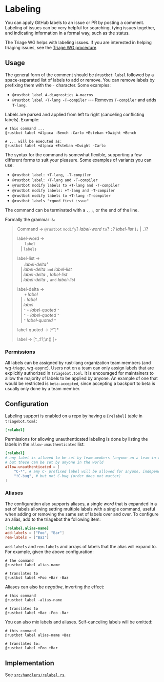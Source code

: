 # Labeling

You can apply GitHub labels to an issue or PR by posting a comment.
Labeling of issues can be very helpful for searching, tying issues together, and indicating information in a formal way, such as the status.

The Triage WG helps with labeling issues.
If you are interested in helping triaging issues, see the [Triage WG procedure](../release/triage-procedure.md).

## Usage

The general form of the comment should be `@rustbot label` followed by a space-separated list of labels to add or remove.
You can remove labels by prefixing them with the `-` character.
Some examples:

* `@rustbot label A-diagnostics A-macros`
* `@rustbot label +T-lang -T-compiler` --- Removes `T-compiler` and adds `T-lang`.


Labels are parsed and applied from left to right (canceling conflicting labels). Example:
```
# this command ...
@rustbot label +Alpaca -Bench -Carlo +Esteban +Dwight +Bench

# ... will be executed as:
@rustbot label +Alpaca +Esteban +Dwight -Carlo
```

The syntax for the command is somewhat flexible, supporting a few different forms to suit your pleasure.
Some examples of variants you can use:

* `@rustbot label: +T-lang, -T-compiler`
* `@rustbot label: +T-lang and -T-compiler`
* `@rustbot modify labels to +T-lang and -T-compiler`
* `@rustbot modify labels: +T-lang and -T-compiler`
* `@rustbot modify labels to +T-lang -T-compiler`
* `@rustbot labels "+good first issue"`

The command can be terminated with a `.`, `;`, or the end of the line.

Formally the grammar is:

> Command → `@rustbot` `modify`? *label-word* `to`? `:`? *label-list* (`;` | `.`)?
>
> label-word →\
> &nbsp;&nbsp; &nbsp;&nbsp; `label`\
> &nbsp;&nbsp; | `labels`
>
> label-list →\
> &nbsp;&nbsp; &nbsp;&nbsp; *label-delta*<sup>+</sup>\
> &nbsp;&nbsp; | *label-delta* `and` *label-list*\
> &nbsp;&nbsp; | *label-delta* `,` *label-list*\
> &nbsp;&nbsp; | *label-delta* `,` `and` *label-list*
>
> label-delta →\
> &nbsp;&nbsp; &nbsp;&nbsp; `+` *label*\
> &nbsp;&nbsp; | `-` *label*\
> &nbsp;&nbsp; | *label* \
> &nbsp;&nbsp; | `"` `+` *label-quoted* `"`\
> &nbsp;&nbsp; | `"` `-` *label-quoted* `"`\
> &nbsp;&nbsp; | `"` *label-quoted* `"`
>
> label-quoted → \[^"]*
>
> label → \[^.,:!?;\n() ]+


### Permissions

All labels can be assigned by rust-lang organization team members (and wg-triage, wg-async).
Users not on a team can only assign labels that are explicitly authorized in `triagebot.toml`.
It is encouraged for maintainers to allow the majority of labels to be applied by anyone.
An example of one that would be restricted is `beta-accepted`, since accepting a backport to beta is usually only done by a team member.

## Configuration

Labeling support is enabled on a repo by having a `[relabel]` table in `triagebot.toml`:

```toml
[relabel]
```

Permissions for allowing unauthenticated labeling is done by listing the labels in the `allow-unauthenticated` list:

```toml
[relabel]
# any label is allowed to be set by team members (anyone on a team in rust-lang/team)
# but these can be set by anyone in the world
allow-unauthenticated = [
    "C-*", # any C- prefixed label will be allowed for anyone, independent of authorization with rust-lang/team
    "!C-bug", # but not C-bug (order does not matter)
]
```

### Aliases

The configuration also supports aliases, a single *word* that is expanded in a set of labels allowing setting multiple labels with a single command, useful when adding or removing the same set of labels over and over. To configure an alias, add to the triagebot the following item:
```toml
[relabel.alias-name]
add-labels = ["Foo", "Bar"]
rem-labels = ["Baz"]
```

`add-labels` and `rem-labels` and arrays of labels that the alias will expand to. For example, given the above configuration:
```
# the command
@rustbot label alias-name

# translates to
@rustbot label +Foo +Bar -Baz
```

Aliases can also be *negative*, inverting the effect:
```
# this command
@rustbot label -alias-name

# translates to
@rustbot label +Baz -Foo -Bar
```

You can also mix labels and aliases. Self-canceling labels will be omitted:
```
# this command
@rustbot label alias-name +Baz

# translates to:
@rustbot label +Foo +Bar
```

## Implementation

See [`src/handlers/relabel.rs`](https://github.com/rust-lang/triagebot/blob/HEAD/src/handlers/relabel.rs).
